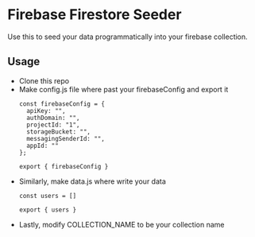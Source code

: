 # Firebase Firestore Seeder

Use this to seed your data programmatically into your firebase collection. 

## Usage
- Clone this repo
- Make config.js file where past your firebaseConfig and export it
  ```
  const firebaseConfig = {
    apiKey: "",
    authDomain: "",
    projectId: "1",
    storageBucket: "",
    messagingSenderId: "",
    appId: ""
  };

  export { firebaseConfig }
  ```
- Similarly, make data.js where write your data
    ```
    const users = []
    
    export { users }
    ```
- Lastly, modify COLLECTION_NAME to be your collection name 